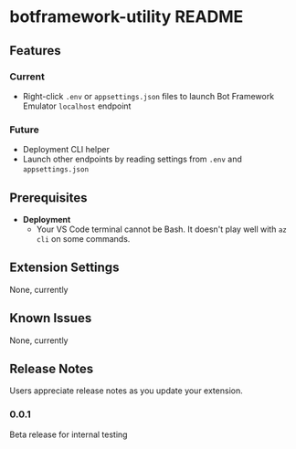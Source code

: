 # botframework-utility README

## Features

### Current

* Right-click `.env` or `appsettings.json` files to launch Bot Framework Emulator `localhost` endpoint

### Future

* Deployment CLI helper
* Launch other endpoints by reading settings from `.env` and `appsettings.json`

## Prerequisites

* **Deployment**
  * Your VS Code terminal cannot be Bash. It doesn't play well with `az cli` on some commands.

## Extension Settings

None, currently

## Known Issues

None, currently

## Release Notes

Users appreciate release notes as you update your extension.

### 0.0.1

Beta release for internal testing

